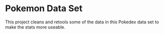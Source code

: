 # Pokemon Data Set
This project cleans and retools some of the data in this Pokedex data set to make the stats more useable.


